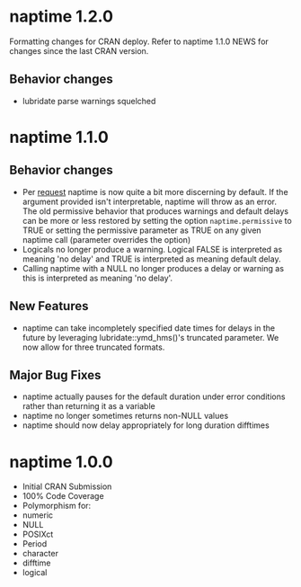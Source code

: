 # naptime 1.2.0

Formatting changes for CRAN deploy. Refer to naptime 1.1.0 NEWS for changes since the last CRAN version.

## Behavior changes

* lubridate parse warnings squelched

# naptime 1.1.0

## Behavior changes

* Per [request](https://github.com/drknexus/naptime/issues/6) naptime is now quite a bit more discerning by default.  If the argument provided isn't interpretable, naptime will throw as an error.  The old permissive behavior that produces warnings and default delays can be more or less restored by setting the option `naptime.permissive` to TRUE or setting the permissive parameter as TRUE on any given naptime call (parameter overrides the option)
* Logicals no longer produce a warning.  Logical FALSE is interpreted as meaning 'no delay' and TRUE is interpreted as meaning default delay.
* Calling naptime with a NULL no longer produces a delay or warning as this is interpreted as meaning 'no delay'.

## New Features

* naptime can take incompletely specified date times for delays in the future by leveraging lubridate::ymd_hms()'s truncated parameter.  We now allow for three truncated formats.

## Major Bug Fixes

* naptime actually pauses for the default duration under error conditions rather than returning it as a variable
* naptime no longer sometimes returns non-NULL values
* naptime should now delay appropriately for long duration difftimes

# naptime 1.0.0

* Initial CRAN Submission
* 100% Code Coverage
* Polymorphism for:
 * numeric
 * NULL
 * POSIXct
 * Period
 * character
 * difftime
 * logical
 
